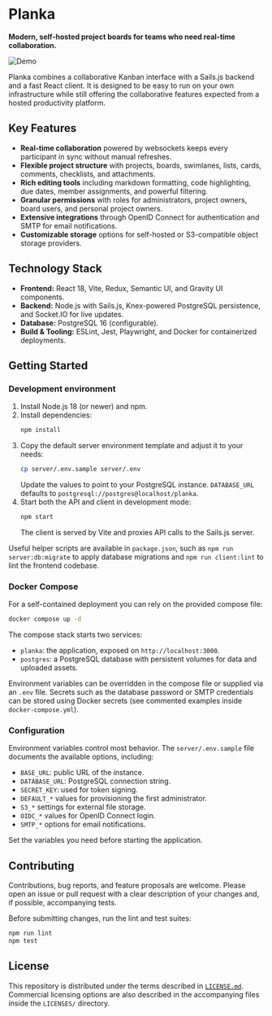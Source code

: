 # Planka

**Modern, self-hosted project boards for teams who need real-time collaboration.**

![Demo](assets/demo.gif)

Planka combines a collaborative Kanban interface with a Sails.js backend and a fast React client. It is designed to be easy to run on your own infrastructure while still offering the collaborative features expected from a hosted productivity platform.

## Key Features

- **Real-time collaboration** powered by websockets keeps every participant in sync without manual refreshes.
- **Flexible project structure** with projects, boards, swimlanes, lists, cards, comments, checklists, and attachments.
- **Rich editing tools** including markdown formatting, code highlighting, due dates, member assignments, and powerful filtering.
- **Granular permissions** with roles for administrators, project owners, board users, and personal project owners.
- **Extensive integrations** through OpenID Connect for authentication and SMTP for email notifications.
- **Customizable storage** options for self-hosted or S3-compatible object storage providers.

## Technology Stack

- **Frontend:** React 18, Vite, Redux, Semantic UI, and Gravity UI components.
- **Backend:** Node.js with Sails.js, Knex-powered PostgreSQL persistence, and Socket.IO for live updates.
- **Database:** PostgreSQL 16 (configurable).
- **Build & Tooling:** ESLint, Jest, Playwright, and Docker for containerized deployments.

## Getting Started

### Development environment

1. Install Node.js 18 (or newer) and npm.
2. Install dependencies:
   ```bash
   npm install
   ```
3. Copy the default server environment template and adjust it to your needs:
   ```bash
   cp server/.env.sample server/.env
   ```
   Update the values to point to your PostgreSQL instance. `DATABASE_URL` defaults to `postgresql://postgres@localhost/planka`.
4. Start both the API and client in development mode:
   ```bash
   npm start
   ```
   The client is served by Vite and proxies API calls to the Sails.js server.

Useful helper scripts are available in `package.json`, such as `npm run server:db:migrate` to apply database migrations and `npm run client:lint` to lint the frontend codebase.

### Docker Compose

For a self-contained deployment you can rely on the provided compose file:

```bash
docker compose up -d
```

The compose stack starts two services:

- `planka`: the application, exposed on `http://localhost:3000`.
- `postgres`: a PostgreSQL database with persistent volumes for data and uploaded assets.

Environment variables can be overridden in the compose file or supplied via an `.env` file. Secrets such as the database password or SMTP credentials can be stored using Docker secrets (see commented examples inside `docker-compose.yml`).

### Configuration

Environment variables control most behavior. The `server/.env.sample` file documents the available options, including:

- `BASE_URL`: public URL of the instance.
- `DATABASE_URL`: PostgreSQL connection string.
- `SECRET_KEY`: used for token signing.
- `DEFAULT_*` values for provisioning the first administrator.
- `S3_*` settings for external file storage.
- `OIDC_*` values for OpenID Connect login.
- `SMTP_*` options for email notifications.

Set the variables you need before starting the application.

## Contributing

Contributions, bug reports, and feature proposals are welcome. Please open an issue or pull request with a clear description of your changes and, if possible, accompanying tests.

Before submitting changes, run the lint and test suites:

```bash
npm run lint
npm test
```

## License

This repository is distributed under the terms described in [`LICENSE.md`](LICENSE.md). Commercial licensing options are also described in the accompanying files inside the `LICENSES/` directory.
